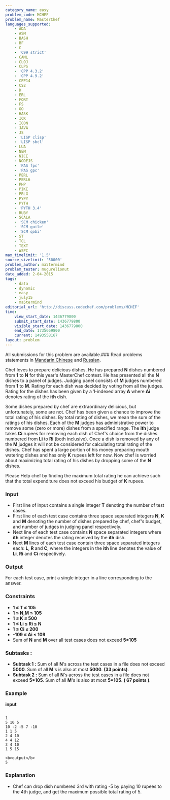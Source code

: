 ```yaml
---
category_name: easy
problem_code: MCHEF
problem_name: MasterChef
languages_supported:
    - ADA
    - ASM
    - BASH
    - BF
    - C
    - 'C99 strict'
    - CAML
    - CLOJ
    - CLPS
    - 'CPP 4.3.2'
    - 'CPP 4.9.2'
    - CPP14
    - CS2
    - D
    - ERL
    - FORT
    - FS
    - GO
    - HASK
    - ICK
    - ICON
    - JAVA
    - JS
    - 'LISP clisp'
    - 'LISP sbcl'
    - LUA
    - NEM
    - NICE
    - NODEJS
    - 'PAS fpc'
    - 'PAS gpc'
    - PERL
    - PERL6
    - PHP
    - PIKE
    - PRLG
    - PYPY
    - PYTH
    - 'PYTH 3.4'
    - RUBY
    - SCALA
    - 'SCM chicken'
    - 'SCM guile'
    - 'SCM qobi'
    - ST
    - TCL
    - TEXT
    - WSPC
max_timelimit: '1.5'
source_sizelimit: '50000'
problem_author: ma5termind
problem_tester: mugurelionut
date_added: 2-04-2015
tags:
    - data
    - dynamic
    - easy
    - july15
    - ma5termind
editorial_url: 'http://discuss.codechef.com/problems/MCHEF'
time:
    view_start_date: 1436779800
    submit_start_date: 1436779800
    visible_start_date: 1436779800
    end_date: 1735669800
    current: 1493558167
layout: problem
---
```

All submissions for this problem are available.###  Read problems statements in [Mandarin Chinese](http://www.codechef.com/download/translated/JULY15/mandarin/MCHEF.pdf) and [Russian](http://www.codechef.com/download/translated/JULY15/russian/MCHEF.pdf).

Chef loves to prepare delicious dishes. He has prepared **N** dishes numbered from **1** to **N** for this year's MasterChef contest. He has presented all the **N** dishes to a panel of judges. Judging panel consists of **M** judges numbered from **1** to **M**. Rating for each dish was decided by voting from all the judges. Rating for the dishes has been given by a **1**-indexed array **A** where **Ai** denotes rating of the **ith** dish.

Some dishes prepared by chef are extraordinary delicious, but unfortunately, some are not. Chef has been given a chance to improve the total rating of his dishes. By total rating of dishes, we mean the sum of the ratings of his dishes. Each of the **M** judges has administrative power to remove some (zero or more) dishes from a specified range. The **ith** judge takes **Ci** rupees for removing each dish of Chef's choice from the dishes numbered from **Li** to **Ri** (both inclusive). Once a dish is removed by any of the **M** judges it will not be considered for calculating total rating of the dishes. Chef has spent a large portion of his money preparing mouth watering dishes and has only **K** rupees left for now. Now chef is worried about maximizing total rating of his dishes by dropping some of the **N** dishes.

Please Help chef by finding the maximum total rating he can achieve such that the total expenditure does not exceed his budget of **K** rupees.

###  Input 

- First line of input contains a single integer **T** denoting the number of test cases.
- First line of each test case contains three space separated integers **N**, **K** and **M** denoting the number of dishes prepared by chef, chef's budget, and number of judges in judging panel respectively.
- Next line of each test case contains **N** space separated integers where **ith** integer denotes the rating received by the **ith** dish.
- Next **M** lines of each test case contain three space separated integers each: **L**, **R** and **C**, where the integers in the **ith** line denotes the value of **Li**, **Ri** and **Ci** respectively.

### Output 

For each test case, print a single integer in a line corresponding to the answer.

###  Constraints 

- **1 ≤ T ≤ 105**
- **1 ≤ N,M ≤ 105**
- **1 ≤ K ≤ 500**
- **1 ≤ Li ≤ Ri ≤ N**
- **1 ≤ Ci ≤ 200**
- **-109 ≤ Ai ≤ 109**
- Sum of **N** and **M** over all test cases does not exceed **5\*105**

###  Subtasks : 

- **Subtask 1 :** Sum of all **N**'s across the test cases in a file does not exceed **5000**. Sum of all **M**'s is also at most **5000**. **(33 points)**.
- **Subtask 2 :** Sum of all **N**'s across the test cases in a file does not exceed **5\*105**. Sum of all **M**'s is also at most **5\*105**. **( 67 points )**.

###  Example 

**input**

```

1
5 10 5
10 -2 -5 7 -10
1 1 5
2 4 10
4 4 12
3 4 10
1 5 15

<b>output</b>
5

```
### Explanation 

- Chef can drop dish numbered 3rd with rating -5 by paying 10 rupees to the 4th judge, and get the maximum possible total rating of 5.